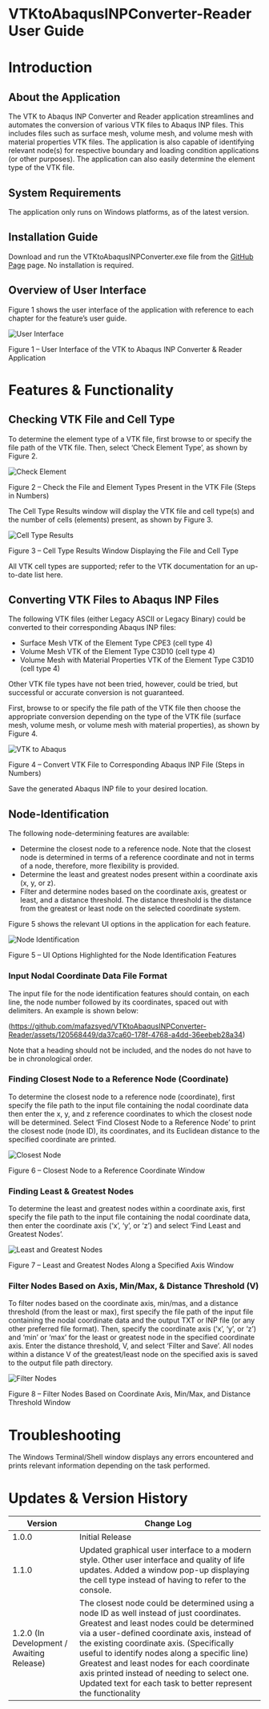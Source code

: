 # VTKtoAbaqusINPConverter-Reader User Guide

# Introduction
## About the Application
The VTK to Abaqus INP Converter and Reader application streamlines and automates the conversion of various VTK files to Abaqus INP files. This includes files such as surface mesh, volume mesh, and volume mesh with material properties VTK files. The application is also capable of identifying relevant node(s) for respective boundary and loading condition applications (or other purposes). The application can also easily determine the element type of the VTK file.

## System Requirements
The application only runs on Windows platforms, as of the latest version.

## Installation Guide
Download and run the VTKtoAbaqusINPConverter.exe file from the [GitHub Page](https://github.com/mafazsyed/VTKtoAbaqusINPConverter-Reader) page. No installation is required.

## Overview of User Interface
Figure 1 shows the user interface of the application with reference to each chapter for the feature’s user guide.

![User Interface](https://github.com/mafazsyed/VTKtoAbaqusINPConverter-Reader/assets/120568449/4aaedb76-38e9-4323-a0a3-e2af2eb94f5c)

Figure 1 – User Interface of the VTK to Abaqus INP Converter & Reader Application

# Features & Functionality

## Checking VTK File and Cell Type
To determine the element type of a VTK file, first browse to or specify the file path of the VTK file. Then, select ‘Check Element Type’, as shown by Figure 2.

![Check Element](https://github.com/mafazsyed/VTKtoAbaqusINPConverter-Reader/assets/120568449/5b6b3958-ff83-4f8b-ac2d-9f2098b154d6)

Figure 2 – Check the File and Element Types Present in the VTK File (Steps in Numbers)

The Cell Type Results window will display the VTK file and cell type(s) and the number of cells (elements) present, as shown by Figure 3.

![Cell Type Results](https://github.com/mafazsyed/VTKtoAbaqusINPConverter-Reader/assets/120568449/b89c75df-dc46-4cea-9fba-6d1844ce4d5a)

Figure 3 – Cell Type Results Window Displaying the File and Cell Type

All VTK cell types are supported; refer to the VTK documentation for an up-to-date list here.

## Converting VTK Files to Abaqus INP Files
The following VTK files (either Legacy ASCII or Legacy Binary) could be converted to their corresponding Abaqus INP files:

- Surface Mesh VTK of the Element Type CPE3 (cell type 4)
- Volume Mesh VTK of the Element Type C3D10 (cell type 4)
- Volume Mesh with Material Properties VTK of the Element Type C3D10 (cell type 4)

Other VTK file types have not been tried, however, could be tried, but successful or accurate conversion is not guaranteed.

First, browse to or specify the file path of the VTK file then choose the appropriate conversion depending on the type of the VTK file (surface mesh, volume mesh, or volume mesh with material properties), as shown by Figure 4.

![VTK to Abaqus](https://github.com/mafazsyed/VTKtoAbaqusINPConverter-Reader/assets/120568449/d1c6ea5d-26c2-475a-bbda-39e94cb839d0)

Figure 4 – Convert VTK File to Corresponding Abaqus INP File (Steps in Numbers)

Save the generated Abaqus INP file to your desired location.

## Node-Identification
The following node-determining features are available:

- Determine the closest node to a reference node. Note that the closest node is determined in terms of a reference coordinate and not in terms of a node, therefore, more flexibility is provided.
- Determine the least and greatest nodes present within a coordinate axis (x, y, or z).
- Filter and determine nodes based on the coordinate axis, greatest or least, and a distance threshold. The distance threshold is the distance from the greatest or least node on the selected coordinate system.

Figure 5 shows the relevant UI options in the application for each feature.

![Node Identification](https://github.com/mafazsyed/VTKtoAbaqusINPConverter-Reader/assets/120568449/274729fe-280b-472c-875c-f8205d6cfb04)

Figure 5 – UI Options Highlighted for the Node Identification Features

### Input Nodal Coordinate Data File Format
The input file for the node identification features should contain, on each line, the node number followed by its coordinates, spaced out with delimiters. An example is shown below:

(https://github.com/mafazsyed/VTKtoAbaqusINPConverter-Reader/assets/120568449/da37ca60-178f-4768-a4dd-36eebeb28a34)

Note that a heading should not be included, and the nodes do not have to be in chronological order.

### Finding Closest Node to a Reference Node (Coordinate)
To determine the closest node to a reference node (coordinate), first specify the file path to the input file containing the nodal coordinate data then enter the x, y, and z reference coordinates to which the closest node will be determined. Select ‘Find Closest Node to a Reference Node’ to print the closest node (node ID), its coordinates, and its Euclidean distance to the specified coordinate are printed.

![Closest Node](https://github.com/mafazsyed/VTKtoAbaqusINPConverter-Reader/assets/120568449/d2c80911-d1e5-478a-bbd3-0c1e6f7fd197)

Figure 6 – Closest Node to a Reference Coordinate Window

### Finding Least & Greatest Nodes
To determine the least and greatest nodes within a coordinate axis, first specify the file path to the input file containing the nodal coordinate data, then enter the coordinate axis (‘x’, ‘y’, or ‘z’) and select ‘Find Least and Greatest Nodes’.

![Least and Greatest Nodes](https://github.com/mafazsyed/VTKtoAbaqusINPConverter-Reader/assets/120568449/5d09ccdc-86fa-40b8-a604-4811da345d69)

Figure 7 – Least and Greatest Nodes Along a Specified Axis Window

### Filter Nodes Based on Axis, Min/Max, & Distance Threshold (V)
To filter nodes based on the coordinate axis, min/mas, and a distance threshold (from the least or max), first specify the file path of the input file containing the nodal coordinate data and the output TXT or INP file (or any other preferred file format). Then, specify the coordinate axis (‘x’, ‘y’, or ‘z’) and ‘min’ or ‘max’ for the least or greatest node in the specified coordinate axis. Enter the distance threshold, V, and select ‘Filter and Save’. All nodes within a distance V of the greatest/least node on the specified axis is saved to the output file path directory.

![Filter Nodes](https://github.com/mafazsyed/VTKtoAbaqusINPConverter-Reader/assets/120568449/58a5753a-09b8-43a8-9161-5908a978b3df)

Figure 8 – Filter Nodes Based on Coordinate Axis, Min/Max, and Distance Threshold Window

# Troubleshooting
The Windows Terminal/Shell window displays any errors encountered and prints relevant information depending on the task performed.

# Updates & Version History
| Version | Change Log |
|---------|------------|
| 1.0.0 | Initial Release |
| 1.1.0 | Updated graphical user interface to a modern style. Other user interface and quality of life updates. Added a window pop-up displaying the cell type instead of having to refer to the console. |
| 1.2.0 (In Development / Awaiting Release) | The closest node could be determined using a node ID as well instead of just coordinates. Greatest and least nodes could be determined via a user-defined coordinate axis, instead of the existing coordinate axis. (Specifically useful to identify nodes along a specific line) Greatest and least nodes for each coordinate axis printed instead of needing to select one. Updated text for each task to better represent the functionality |
